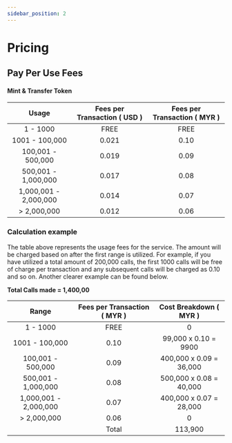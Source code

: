 ```yaml
---
sidebar_position: 2
---
```


# Pricing

[comment]: <> (## Monthly Subcription Fee)

[comment]: <> (Fixed rate of:)

[comment]: <> (# **MYR 1,000.00** )

[comment]: <> (<br/>)

## Pay Per Use Fees

#### Mint & Transfer Token

| Usage                 | Fees per Transaction ( USD ) | Fees per Transaction ( MYR ) |
| :-------------------: | :--------------------------: | :--------------------------: |
| 1 - 1000              | FREE                         | FREE                         |
| 1001 - 100,000        | 0.021                        | 0.10                         |
| 100,001 - 500,000     | 0.019                        | 0.09                         |
| 500,001 - 1,000,000   | 0.017                        | 0.08                         |
| 1,000,001 - 2,000,000 | 0.014                        | 0.07                         |
| > 2,000,000           | 0.012                        | 0.06                         |

### Calculation example

The table above represents the usage fees for the service. The amount will be charged based on after the first range is utilized. For example, if you have utilized a total amount of 200,000 calls, the first 1000 calls will be free of charge per transaction and any subsequent calls will be charged as 0.10 and so on. Another clearer example can be found below.

**Total Calls made = 1,400,00**

| Range                 | Fees per Transaction ( MYR ) | Cost Breakdown ( MYR )      |
| :-------------------: | :--------------------------: | :-------------------------: |
| 1 - 1000              | FREE                         | 0                           |
| 1001 - 100,000        | 0.10                         | 99,000 x 0.10 = 9900        |
| 100,001 - 500,000     | 0.09                         | 400,000 x 0.09 = 36,000     |
| 500,001 - 1,000,000   | 0.08                         | 500,000 x 0.08 = 40,000     |
| 1,000,001 - 2,000,000 | 0.07                         | 400,000 x 0.07 = 28,000     |
| > 2,000,000           | 0.06                         | 0                           |
|                       | Total                        | 113,900                     |

<br/>

